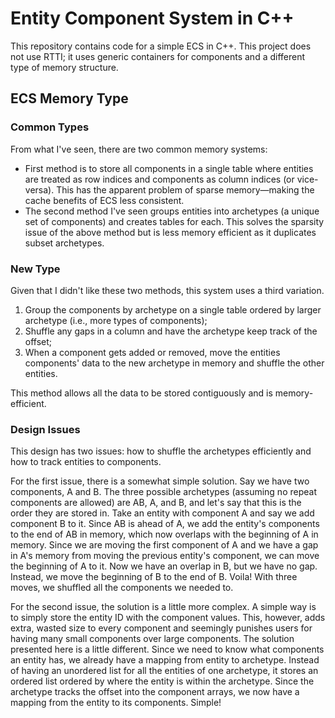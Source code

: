 # Entity Component System in C++

This repository contains code for a simple ECS in C++.
This project does not use RTTI; it uses generic containers for components and a different type of memory structure.

## ECS Memory Type

### Common Types

From what I've seen, there are two common memory systems:
- First method is to store all components in a single table where entities are treated as row indices and components as column indices (or vice-versa). This has the apparent problem of sparse memory—making the cache benefits of ECS less consistent. 
- The second method I've seen groups entities into archetypes (a unique set of components) and creates tables for each. This solves the sparsity issue of the above method but is less memory efficient as it duplicates subset archetypes.

### New Type

Given that I didn't like these two methods, this system uses a third variation.

1) Group the components by archetype on a single table ordered by larger archetype (i.e., more types of components);
2) Shuffle any gaps in a column and have the archetype keep track of the offset;
3) When a component gets added or removed, move the entities components' data to the new archetype in memory and shuffle the other entities.

This method allows all the data to be stored contiguously and is memory-efficient. 

### Design Issues

This design has two issues: how to shuffle the archetypes efficiently and how to track entities to components.

For the first issue, there is a somewhat simple solution. Say we have two components, A and B. The three possible archetypes (assuming no repeat components are allowed) are AB, A, and B, and let's say that this is the order they are stored in. Take an entity with component A and say we add component B to it. Since AB is ahead of A, we add the entity's components to the end of AB in memory, which now overlaps with the beginning of A in memory. Since we are moving the first component of A and we have a gap in A's memory from moving the previous entity's component, we can move the beginning of A to it. Now we have an overlap in B, but we have no gap. Instead, we move the beginning of B to the end of B. Voila! With three moves, we shuffled all the components we needed to.

For the second issue, the solution is a little more complex. A simple way is to simply store the entity ID with the component values. This, however, adds extra, wasted size to every component and seemingly punishes users for having many small components over large components. The solution presented here is a little different. Since we need to know what components an entity has, we already have a mapping from entity to archetype. Instead of having an unordered list for all the entities of one archetype, it stores an ordered list ordered by where the entity is within the archetype. Since the archetype tracks the offset into the component arrays, we now have a mapping from the entity to its components. Simple!
